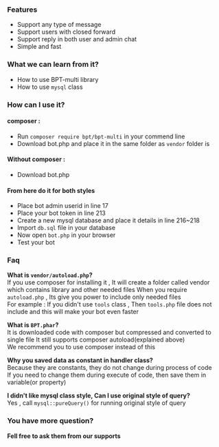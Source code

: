 ### Features
- Support any type of message
- Support users with closed forward
- Support reply in both user and admin chat
- Simple and fast

### What we can learn from it?
- How to use BPT-multi library
- How to use `mysql` class

### How can I use it?
#### composer : 
- Run `composer require bpt/bpt-multi` in your commend line
- Download bot.php and place it in the same folder as `vendor` folder is

#### Without composer :
- Download bot.php

#### From here do it for both styles
- Place bot admin userid in line 17
- Place your bot token in line 213
- Create a new mysql database and place it details in line 216~218
- Import `db.sql` file in your database
- Now open `bot.php` in your browser
- Test your bot

### Faq
**What is `vendor/autoload.php`?**<br>
If you use composer for installing it ,
It will create a folder called vendor which contains library and other needed files
When you require `autoload.php` , Its give you power to include only needed files<br>
For example : If you didn't use `tools` class ,
Then `tools.php` file does not include and this will make your bot even faster

**What is `BPT.phar`?**<br>
It is downloaded code with composer but compressed and converted to single file
It still supports composer autoload(explained above)<br>
We recommend you to use composer instead of this

**Why you saved data as constant in handler class?**<br>
Because they are constants, they do not change during process of code<br>
If you need to change them during execute of code, then save them in variable(or property)

**I didn't like mysql class style, Can I use original style of query?**<br>
Yes , call `mysql::pureQuery()` for running original style of query

### You have more question?
**Fell free to ask them from our supports**